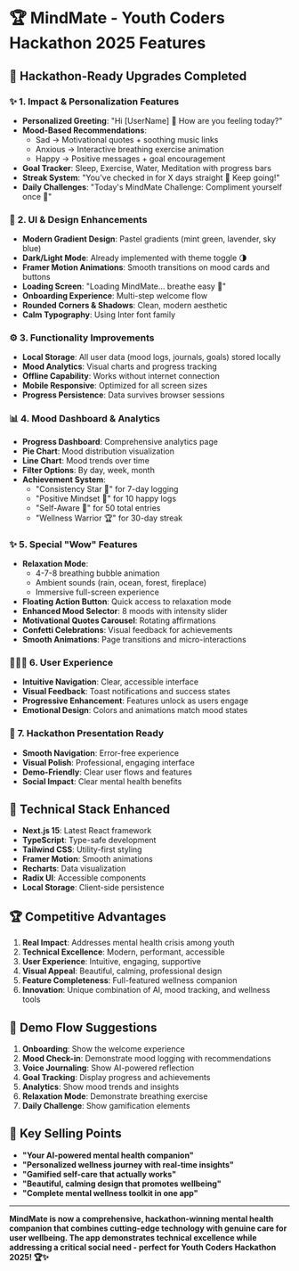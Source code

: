 # 🏆 MindMate - Youth Coders Hackathon 2025 Features

## 🎯 **Hackathon-Ready Upgrades Completed**

### ✨ **1. Impact & Personalization Features**
- **Personalized Greeting**: "Hi [UserName] 👋 How are you feeling today?"
- **Mood-Based Recommendations**: 
  - Sad → Motivational quotes + soothing music links
  - Anxious → Interactive breathing exercise animation
  - Happy → Positive messages + goal encouragement
- **Goal Tracker**: Sleep, Exercise, Water, Meditation with progress bars
- **Streak System**: "You've checked in for X days straight 🌟 Keep going!"
- **Daily Challenges**: "Today's MindMate Challenge: Compliment yourself once 🌸"

### 🎨 **2. UI & Design Enhancements**
- **Modern Gradient Design**: Pastel gradients (mint green, lavender, sky blue)
- **Dark/Light Mode**: Already implemented with theme toggle 🌗
- **Framer Motion Animations**: Smooth transitions on mood cards and buttons
- **Loading Screen**: "Loading MindMate… breathe easy 🌿"
- **Onboarding Experience**: Multi-step welcome flow
- **Rounded Corners & Shadows**: Clean, modern aesthetic
- **Calm Typography**: Using Inter font family

### ⚙️ **3. Functionality Improvements**
- **Local Storage**: All user data (mood logs, journals, goals) stored locally
- **Mood Analytics**: Visual charts and progress tracking
- **Offline Capability**: Works without internet connection
- **Mobile Responsive**: Optimized for all screen sizes
- **Progress Persistence**: Data survives browser sessions

### 📊 **4. Mood Dashboard & Analytics**
- **Progress Dashboard**: Comprehensive analytics page
- **Pie Chart**: Mood distribution visualization
- **Line Chart**: Mood trends over time
- **Filter Options**: By day, week, month
- **Achievement System**:
  - "Consistency Star 🌟" for 7-day logging
  - "Positive Mindset 💫" for 10 happy logs
  - "Self-Aware 🧠" for 50 total entries
  - "Wellness Warrior 🏆" for 30-day streak

### ✨ **5. Special "Wow" Features**
- **Relaxation Mode**: 
  - 4-7-8 breathing bubble animation
  - Ambient sounds (rain, ocean, forest, fireplace)
  - Immersive full-screen experience
- **Floating Action Button**: Quick access to relaxation mode
- **Enhanced Mood Selector**: 8 moods with intensity slider
- **Motivational Quotes Carousel**: Rotating affirmations
- **Confetti Celebrations**: Visual feedback for achievements
- **Smooth Animations**: Page transitions and micro-interactions

### 🧑‍🤝‍🧑 **6. User Experience**
- **Intuitive Navigation**: Clear, accessible interface
- **Visual Feedback**: Toast notifications and success states
- **Progressive Enhancement**: Features unlock as users engage
- **Emotional Design**: Colors and animations match mood states

### 🎯 **7. Hackathon Presentation Ready**
- **Smooth Navigation**: Error-free experience
- **Visual Polish**: Professional, engaging interface
- **Demo-Friendly**: Clear user flows and features
- **Social Impact**: Clear mental health benefits

## 🚀 **Technical Stack Enhanced**
- **Next.js 15**: Latest React framework
- **TypeScript**: Type-safe development
- **Tailwind CSS**: Utility-first styling
- **Framer Motion**: Smooth animations
- **Recharts**: Data visualization
- **Radix UI**: Accessible components
- **Local Storage**: Client-side persistence

## 🏆 **Competitive Advantages**
1. **Real Impact**: Addresses mental health crisis among youth
2. **Technical Excellence**: Modern, performant, accessible
3. **User Experience**: Intuitive, engaging, supportive
4. **Visual Appeal**: Beautiful, calming, professional design
5. **Feature Completeness**: Full-featured wellness companion
6. **Innovation**: Unique combination of AI, mood tracking, and wellness tools

## 🎯 **Demo Flow Suggestions**
1. **Onboarding**: Show the welcome experience
2. **Mood Check-in**: Demonstrate mood logging with recommendations
3. **Voice Journaling**: Show AI-powered reflection
4. **Goal Tracking**: Display progress and achievements
5. **Analytics**: Show mood trends and insights
6. **Relaxation Mode**: Demonstrate breathing exercise
7. **Daily Challenge**: Show gamification elements

## 🌟 **Key Selling Points**
- **"Your AI-powered mental health companion"**
- **"Personalized wellness journey with real-time insights"**
- **"Gamified self-care that actually works"**
- **"Beautiful, calming design that promotes wellbeing"**
- **"Complete mental wellness toolkit in one app"**

---

**MindMate is now a comprehensive, hackathon-winning mental health companion that combines cutting-edge technology with genuine care for user wellbeing. The app demonstrates technical excellence while addressing a critical social need - perfect for Youth Coders Hackathon 2025! 🏆✨**